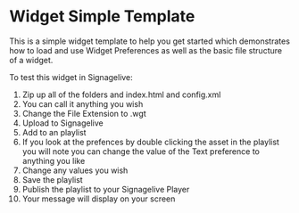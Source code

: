# Widget Simple Template
This is a simple widget template to help you get started which demonstrates how to load and use Widget Preferences as well as the basic file structure of a widget.

To test this widget in Signagelive:
1. Zip up all of the folders and index.html and config.xml
2. You can call it anything you wish
3. Change the File Extension to .wgt
4. Upload to Signagelive
5. Add to an playlist 
6. If you look at the prefences by double clicking the asset in the playlist you will note you can change the value of the Text preference to anything you like
7. Change any values you wish
8. Save the playlist
7. Publish the playlist to your Signagelive Player
8. Your message will display on your screen

